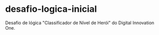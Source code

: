 # desafio-logica-inicial
Desafio de lógica "Classificador de Nível de Herói" do Digital Innovation One.
